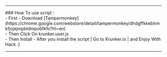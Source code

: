 <hr>
### How To use script :
<br>
- First - Download [Tampermonkey](https://chrome.google.com/webstore/detail/tampermonkey/dhdgffkkebhmkfjojejmpbldmpobfkfo?hl=en)<br>
- Then Click On krunker.user.js<br>
- Then Install
- After you install the script | Go to Krunker.io | and Enjoy With Hack :)
<hr>
